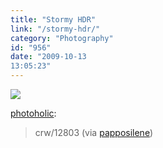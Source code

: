```yaml
---
title: "Stormy HDR"
link: "/stormy-hdr/"
category: "Photography"
id: "956"
date: "2009-10-13
13:05:23"
---
```


![](http://29.media.tumblr.com/tumblr_kr1hg6207z1qzospvo1_500.jpg)

[photoholic](http://photoholic.tumblr.com/post/212078733/crw-12803-via-papposilene):

> crw/12803 (via [papposilene](http://flickr.com/photos/37532793@N07))
